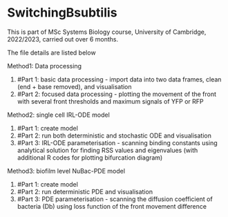 # SwitchingBsubtilis

This is part of MSc Systems Biology course, University of Cambridge, 2022/2023, carried out over 6 months.

The file details are listed below

Method1: Data processing 
1. #Part 1: basic data processing - import data into two data frames, clean (end + base removed), and visualisation 
2. #Part 2: focused data processing - plotting the movement of the front with several front thresholds and maximum signals of YFP or RFP

Method2: single cell IRL-ODE model
1. #Part 1: create model
2. #Part 2: run both deterministic and stochastic ODE and visualisation
3. #Part 3: IRL-ODE parameterisation - scanning binding constants using analytical solution for finding RSS values and eigenvalues (with additional R codes for plotting bifurcation diagram) 

Method3: biofilm level NuBac-PDE model
1. #Part 1: create model
2. #Part 2: run deterministic PDE and visualisation
3. #Part 3: PDE parameterisation - scanning the diffusion coefficient of bacteria (Db) using loss function of the front movement difference

